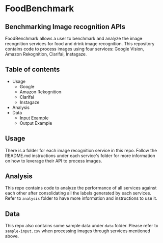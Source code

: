 # FoodBenchmark
## Benchmarking Image recognition APIs
FoodBenchmark allows a user to benchmark and analyze the image recognition services for food and drink image recognition. This repository contains code to process images using four services: Google Vision, Amazon Rekognition, Clarifai, Instagaze.

## Table of contents
* Usage
    * Google
    * Amazon Rekognition
    * Clarifai
    * Instagaze
* Analysis
* Data
    * Input Example
    * Output Example

## Usage
There is a folder for each image recognition service in this repo. Follow the README.md instructions under each service's folder for more information on how to leverage their API to process images.

## Analysis
This repo contains code to analyze the performance of all services against each other after consolidating all the labels generated by each services. Refer to `analysis` folder to have more information and instructions to use it.

## Data
This repo also contains some sample data under `data` folder. Please refer to `sample-input.csv` when processing images through services mentioned above.
